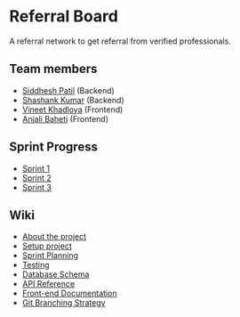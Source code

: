 # Referral Board
A referral network to get referral from verified professionals.

## Team members
- [Siddhesh Patil](https://github.com/haxxorsid) (Backend)
- [Shashank Kumar](https://github.com/shashank136) (Backend)
- [Vineet Khadloya](https://github.com/Vineetkhadloya) (Frontend)
- [Anjali Baheti](https://github.com/bahetianjali) (Frontend)

## Sprint Progress
- [Sprint 1](./Sprint1.md)
- [Sprint 2](./Sprint2.md)
- [Sprint 3](./Sprint3.md)

## Wiki
- [About the project](https://github.com/haxxorsid/referralboard/wiki)
- [Setup project](https://github.com/haxxorsid/referralboard/wiki/Setup)
- [Sprint Planning](https://github.com/haxxorsid/referralboard/wiki/Sprint-planning)
- [Testing](https://github.com/haxxorsid/referralboard/wiki/Testing)
- [Database Schema](https://github.com/haxxorsid/referralboard/wiki/Database-Schema)
- [API Reference](https://github.com/haxxorsid/referralboard/wiki/API-Reference)
- [Front-end Documentation](https://github.com/haxxorsid/referralboard/wiki/Frontend-Documentation)
- [Git Branching Strategy](https://github.com/haxxorsid/referralboard/wiki/Branching-Strategy)
